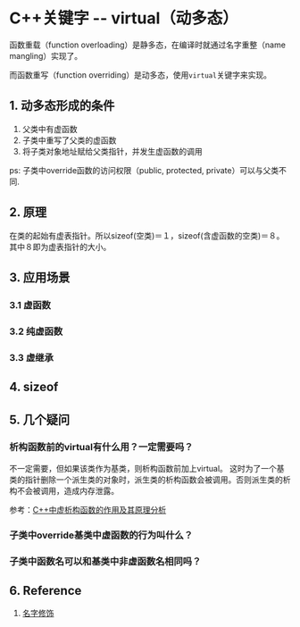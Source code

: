 # C++关键字 -- virtual（动多态）

函数重载（function overloading）是静多态，在编译时就通过名字重整（name mangling）实现了。

而函数重写（function overriding）是动多态，使用`virtual`关键字来实现。

## 1. 动多态形成的条件

1. 父类中有虚函数
2. 子类中重写了父类的虚函数
3. 将子类对象地址赋给父类指针，并发生虚函数的调用

ps: 子类中override函数的访问权限（public, protected, private）可以与父类不同.

## 2. 原理

在类的起始有虚表指针。所以sizeof(空类)＝１，sizeof(含虚函数的空类)＝８。其中８即为虚表指针的大小。



## 3. 应用场景

### 3.1 虚函数
### 3.2 纯虚函数
### 3.3 虚继承


## 4. sizeof


## 5. 几个疑问

### 析构函数前的virtual有什么用？一定需要吗？

不一定需要，但如果该类作为基类，则析构函数前加上virtual。
这时为了一个基类的指针删除一个派生类的对象时，派生类的析构函数会被调用。否则派生类的析构不会被调用，造成内存泄露。

参考：[C++中虚析构函数的作用及其原理分析](https://blog.csdn.net/weicao1990/article/details/81911341)

### 子类中override基类中虚函数的行为叫什么？


### 子类中函数名可以和基类中非虚函数名相同吗？


## 6. Reference

1. [名字修饰](https://zh.wikipedia.org/wiki/%E5%90%8D%E5%AD%97%E4%BF%AE%E9%A5%B0)